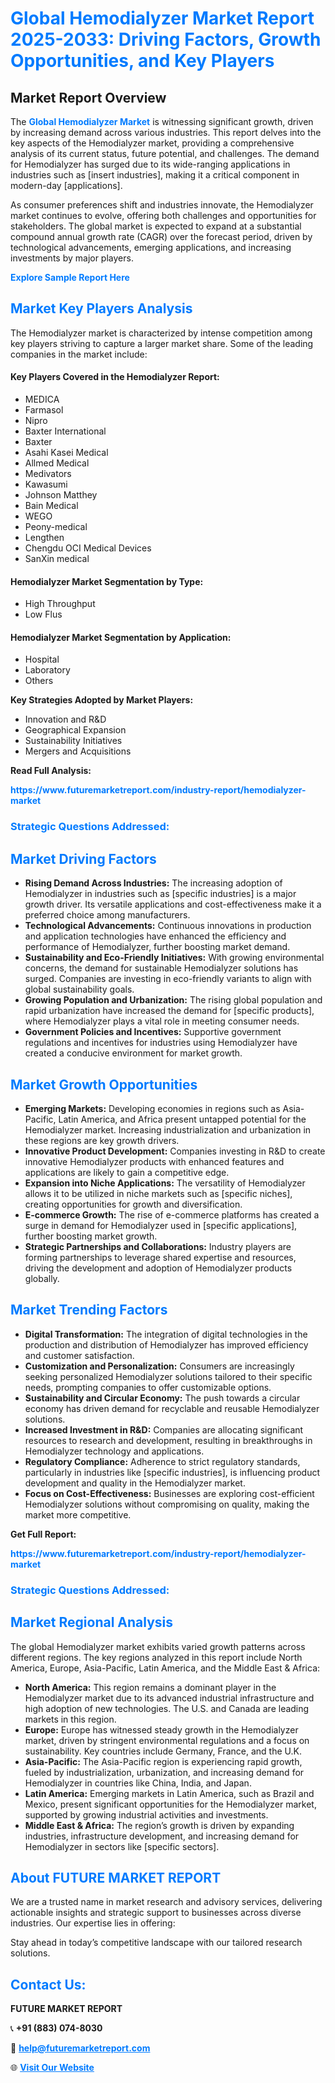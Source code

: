 <h1 style="color: #007BFF;">Global Hemodialyzer Market Report 2025-2033: Driving Factors, Growth Opportunities, and Key Players</h1>

<section id="overview">
<h2>Market Report Overview</h2>
<p>The <a href="https://www.futuremarketreport.com/industry-report/hemodialyzer-market" style="color: #007BFF; text-decoration: none;"><strong>Global Hemodialyzer Market</strong></a> is witnessing significant growth, driven by increasing demand across various industries. This report delves into the key aspects of the Hemodialyzer market, providing a comprehensive analysis of its current status, future potential, and challenges. The demand for Hemodialyzer has surged due to its wide-ranging applications in industries such as [insert industries], making it a critical component in modern-day [applications].</p>
<p>As consumer preferences shift and industries innovate, the Hemodialyzer market continues to evolve, offering both challenges and opportunities for stakeholders. The global market is expected to expand at a substantial compound annual growth rate (CAGR) over the forecast period, driven by technological advancements, emerging applications, and increasing investments by major players.</p>
</section>

<section id="overview">
<p><a href="https://www.futuremarketreport.com/request-sample/reportId=59412" style="color: #007BFF; text-decoration: none;"><strong>Explore Sample Report Here</strong></a></p>
</section>

<section id="key-players">
<h2 style="color: #007BFF;">Market Key Players Analysis</h2>
<p>The Hemodialyzer market is characterized by intense competition among key players striving to capture a larger market share. Some of the leading companies in the market include:</p>
<h4>Key Players Covered in the Hemodialyzer Report:</h4>
<ul><li>MEDICA</li><li>Farmasol</li><li>Nipro</li><li>Baxter International</li><li>Baxter</li><li>Asahi Kasei Medical</li><li>Allmed Medical</li><li>Medivators</li><li>Kawasumi</li><li>Johnson Matthey</li><li>Bain Medical</li><li>WEGO</li><li>Peony-medical</li><li>Lengthen</li><li>Chengdu OCI Medical Devices</li><li>SanXin medical</li></ul>
<h4>Hemodialyzer Market Segmentation by Type:</h4>
<ul><li>High Throughput</li><li>Low Flus</li></ul>

<h4>Hemodialyzer Market Segmentation by Application:</h4>
<ul><li>Hospital</li><li>Laboratory</li><li>Others</li></ul>
<p><strong>Key Strategies Adopted by Market Players:</strong></p>
<ul>
<li>Innovation and R&D</li>
<li>Geographical Expansion</li>
<li>Sustainability Initiatives</li>
<li>Mergers and Acquisitions</li>
</ul>
</section>

<section>
<p><strong>Read Full Analysis: </strong></p><a href="https://www.futuremarketreport.com/industry-report/hemodialyzer-market" style="color: #007BFF; text-decoration: none;"><strong>https://www.futuremarketreport.com/industry-report/hemodialyzer-market</strong></a>
<h3 style="color: #007BFF;">Strategic Questions Addressed:</h3>
</section>

<section id="driving-factors">
<h2 style="color: #007BFF;">Market Driving Factors</h2>
<ul>
<li><strong>Rising Demand Across Industries:</strong> The increasing adoption of Hemodialyzer in industries such as [specific industries] is a major growth driver. Its versatile applications and cost-effectiveness make it a preferred choice among manufacturers.</li>
<li><strong>Technological Advancements:</strong> Continuous innovations in production and application technologies have enhanced the efficiency and performance of Hemodialyzer, further boosting market demand.</li>
<li><strong>Sustainability and Eco-Friendly Initiatives:</strong> With growing environmental concerns, the demand for sustainable Hemodialyzer solutions has surged. Companies are investing in eco-friendly variants to align with global sustainability goals.</li>
<li><strong>Growing Population and Urbanization:</strong> The rising global population and rapid urbanization have increased the demand for [specific products], where Hemodialyzer plays a vital role in meeting consumer needs.</li>
<li><strong>Government Policies and Incentives:</strong> Supportive government regulations and incentives for industries using Hemodialyzer have created a conducive environment for market growth.</li>
</ul>
</section>

<section id="growth-opportunities">
<h2 style="color: #007BFF;">Market Growth Opportunities</h2>
<ul>
<li><strong>Emerging Markets:</strong> Developing economies in regions such as Asia-Pacific, Latin America, and Africa present untapped potential for the Hemodialyzer market. Increasing industrialization and urbanization in these regions are key growth drivers.</li>
<li><strong>Innovative Product Development:</strong> Companies investing in R&D to create innovative Hemodialyzer products with enhanced features and applications are likely to gain a competitive edge.</li>
<li><strong>Expansion into Niche Applications:</strong> The versatility of Hemodialyzer allows it to be utilized in niche markets such as [specific niches], creating opportunities for growth and diversification.</li>
<li><strong>E-commerce Growth:</strong> The rise of e-commerce platforms has created a surge in demand for Hemodialyzer used in [specific applications], further boosting market growth.</li>
<li><strong>Strategic Partnerships and Collaborations:</strong> Industry players are forming partnerships to leverage shared expertise and resources, driving the development and adoption of Hemodialyzer products globally.</li>
</ul>
</section>

<section id="trending-factors">
<h2 style="color: #007BFF;">Market Trending Factors</h2>
<ul>
<li><strong>Digital Transformation:</strong> The integration of digital technologies in the production and distribution of Hemodialyzer has improved efficiency and customer satisfaction.</li>
<li><strong>Customization and Personalization:</strong> Consumers are increasingly seeking personalized Hemodialyzer solutions tailored to their specific needs, prompting companies to offer customizable options.</li>
<li><strong>Sustainability and Circular Economy:</strong> The push towards a circular economy has driven demand for recyclable and reusable Hemodialyzer solutions.</li>
<li><strong>Increased Investment in R&D:</strong> Companies are allocating significant resources to research and development, resulting in breakthroughs in Hemodialyzer technology and applications.</li>
<li><strong>Regulatory Compliance:</strong> Adherence to strict regulatory standards, particularly in industries like [specific industries], is influencing product development and quality in the Hemodialyzer market.</li>
<li><strong>Focus on Cost-Effectiveness:</strong> Businesses are exploring cost-efficient Hemodialyzer solutions without compromising on quality, making the market more competitive.</li>
</ul>
</section>

<section>
<p><strong>Get Full Report: </strong></p><a href="https://www.futuremarketreport.com/industry-report/hemodialyzer-market" style="color: #007BFF; text-decoration: none;"><strong>https://www.futuremarketreport.com/industry-report/hemodialyzer-market</strong></a>
<h3 style="color: #007BFF;">Strategic Questions Addressed:</h3>
</section>


<section id="regional-analysis">
<h2 style="color: #007BFF;">Market Regional Analysis</h2>
<p>The global Hemodialyzer market exhibits varied growth patterns across different regions. The key regions analyzed in this report include North America, Europe, Asia-Pacific, Latin America, and the Middle East & Africa:</p>
<ul>
<li><strong>North America:</strong> This region remains a dominant player in the Hemodialyzer market due to its advanced industrial infrastructure and high adoption of new technologies. The U.S. and Canada are leading markets in this region.</li>
<li><strong>Europe:</strong> Europe has witnessed steady growth in the Hemodialyzer market, driven by stringent environmental regulations and a focus on sustainability. Key countries include Germany, France, and the U.K.</li>
<li><strong>Asia-Pacific:</strong> The Asia-Pacific region is experiencing rapid growth, fueled by industrialization, urbanization, and increasing demand for Hemodialyzer in countries like China, India, and Japan.</li>
<li><strong>Latin America:</strong> Emerging markets in Latin America, such as Brazil and Mexico, present significant opportunities for the Hemodialyzer market, supported by growing industrial activities and investments.</li>
<li><strong>Middle East & Africa:</strong> The region’s growth is driven by expanding industries, infrastructure development, and increasing demand for Hemodialyzer in sectors like [specific sectors].</li>
</ul>
</section>

<footer>
<h2 style="color: #007BFF;">About FUTURE MARKET REPORT</h2>
<p>We are a trusted name in market research and advisory services, delivering actionable insights and strategic support to businesses across diverse industries. Our expertise lies in offering:</p>

<p>Stay ahead in today’s competitive landscape with our tailored research solutions.</p>

<h2 style="color: #007BFF;">Contact Us:</h2>
<p><strong>FUTURE MARKET REPORT</strong></p>
<p>📞 <strong>+91 (883) 074-8030</strong></p>
<p>📧 <strong><a href="mailto:help@futuremarketreport.com" style="color: #007BFF;">help@futuremarketreport.com</a></strong></p>
<p>🌐 <strong><a href="https://www.futuremarketreport.com/" style="color: #007BFF;">Visit Our Website</a></strong></p>
</footer>
